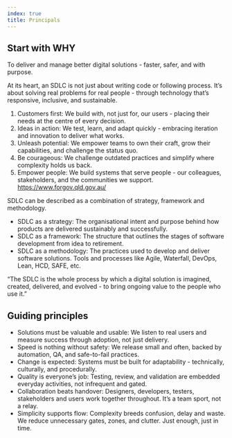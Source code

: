 ```yaml
---
index: true
title: Principals
---
```


## Start with WHY 
To deliver and manage better digital solutions - faster, safer, and with purpose. 

At its heart, an SDLC is not just about writing code or following process. It’s about solving real problems for real people - through technology that’s responsive, inclusive, and sustainable. 
1. Customers first: We build with, not just for, our users - placing their needs at the centre of every decision. 
2. Ideas in action: We test, learn, and adapt quickly - embracing iteration and innovation to deliver what works. 
3. Unleash potential: We empower teams to own their craft, grow their capabilities, and challenge the status quo. 
4. Be courageous: We challenge outdated practices and simplify where complexity holds us back. 
5. Empower people:  We build systems that serve people - our colleagues, stakeholders, and the communities we support. 
https://www.forgov.qld.gov.au/

SDLC can be described as a combination of strategy, framework and methodology. 
* SDLC as a strategy: The organisational intent and purpose behind how products are delivered sustainably and successfully. 
* SDLC as a framework: The structure that outlines the stages of software development from idea to retirement. 
* SDLC as a methodology: The practices used to develop and deliver software solutions. Tools and processes like Agile, Waterfall, DevOps, Lean, HCD, SAFE, etc. 

“The SDLC is the whole process by which a digital solution is imagined, created, delivered, and evolved - to bring ongoing value to the people who use it.” 


## Guiding principles 
* Solutions must be valuable and usable: We listen to real users and measure success through adoption, not just delivery. 
* Speed is nothing without safety: We release small and often, backed by automation, QA, and safe-to-fail practices. 
* Change is expected: Systems must be built for adaptability - technically, culturally, and procedurally. 
* Quality is everyone’s job: Testing, review, and validation are embedded everyday activities, not infrequent and gated. 
* Collaboration beats handover: Designers, developers, testers, stakeholders and users work together throughout. It’s a team sport, not a relay. 
* Simplicity supports flow: Complexity breeds confusion, delay and waste. We reduce unnecessary gates, zones, and clutter. Just enough, just in time. 
